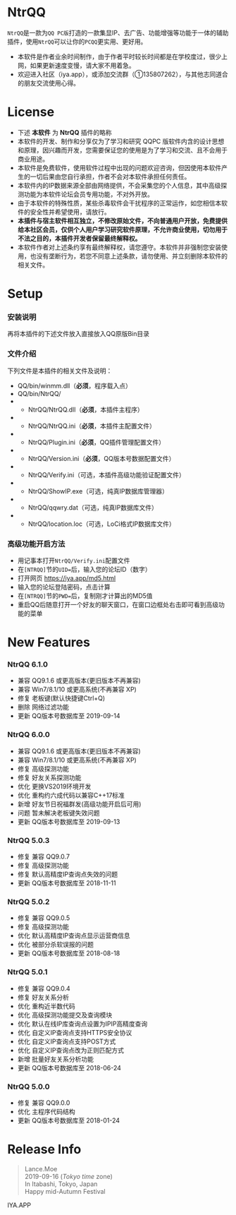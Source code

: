 
# NtrQQ

`NtrQQ`是一款为`QQ PC版`打造的一款集显IP、去广告、功能增强等功能于一体的辅助插件，使用`NtrQQ`可以让你的`PCQQ`更实用、更好用。
- 本软件是作者业余时间制作，由于作者平时较长时间都是在学校度过，很少上网，如果更新速度变慢，请大家不用着急。
- 欢迎进入社区（iya.app），或添加交流群（①135807262），与其他志同道合的朋友交流使用心得。

# License

- 下述 **本软件** 为 **NtrQQ** 插件的略称
- 本软件的开发、制作和分享仅为了学习和研究 QQPC 版软件内含的设计思想和原理，因兴趣而开发，您需要保证您的使用是为了学习和交流、且不会用于商业用途。
- 本软件是免费软件，使用软件过程中出现的问题欢迎咨询，但因使用本软件产生的一切后果由您自行承担，作者不会对本软件承担任何责任。
- 本软件内的IP数据来源全部由网络提供，不会采集您的个人信息，其中高级探测功能为本软件论坛会员专用功能，不对外开放。
- 由于本软件的特殊性质，某些杀毒软件会干扰程序的正常运作，如您相信本软件的安全性并希望使用，请放行。
- **本插件与宿主软件相互独立，不修改原始文件，不向普通用户开放，免费提供给本社区会员，仅供个人用户学习研究软件原理，不允许商业使用，切勿用于不法之目的，本插件开发者保留最终解释权。**
- 本软件作者对上述条约享有最终解释权，请您遵守。本软件并非强制您安装使用，也没有垄断行为，若您不同意上述条款，请勿使用、并立刻删除本软件的相关文件。

# Setup

### 安装说明
再将本插件的下述文件放入直接放入QQ原版Bin目录

### 文件介绍
下列文件是本插件的相关文件及说明：
- QQ/bin/winmm.dll（**必须**，程序载入点）
- QQ/bin/NtrQQ/
- - NtrQQ/NtrQQ.dll（**必须**，本插件主程序）
- - NtrQQ/NtrQQ.ini（**必须**，本插件主配置文件）
- - NtrQQ/Plugin.ini（**必须**，QQ插件管理配置文件）
- - NtrQQ/Version.ini（**必须**，QQ版本号数据配置文件）
- - NtrQQ/Verify.ini（可选，本插件高级功能验证配置文件）
- - NtrQQ/ShowIP.exe（可选，纯真IP数据库管理器）
- - NtrQQ/qqwry.dat（可选，纯真IP数据库文件）
- - NtrQQ/location.loc（可选，LoCi格式IP数据库文件）

### 高级功能开启方法
- 用记事本打开`NtrQQ/Verify.ini`配置文件
- 在`[NTRQQ]`节的`UID=`后，输入您的论坛ID（数字）
- 打开网页 https://iya.app/md5.html
- 输入您的论坛登陆密码，点击计算
- 在`[NTRQQ]`节的`PWD=`后，复制刚才计算出的MD5值
- 重启QQ后随意打开一个好友的聊天窗口，在窗口边框处右击即可看到高级功能的菜单

# New Features
### NtrQQ 6.1.0
- 兼容 QQ9.1.6 或更高版本(更旧版本不再兼容)
- 兼容 Win7/8.1/10 或更高系统(不再兼容 XP)
- 修复 老板键(默认快捷键Ctrl+Q)
- 删除 网络过滤功能
- 更新 QQ版本号数据库至 2019-09-14

### NtrQQ 6.0.0
- 兼容 QQ9.1.6 或更高版本(更旧版本不再兼容)
- 兼容 Win7/8.1/10 或更高系统(不再兼容 XP)
- 修复 高级探测功能
- 修复 好友关系探测功能
- 优化 更换VS2019环境开发
- 优化 重构约六成代码以兼容C++17标准
- 新增 好友节日祝福群发(高级功能开启后可用)
- 问题 暂未解决老板键失效问题
- 更新 QQ版本号数据库至 2019-09-13

### NtrQQ 5.0.3
- 修复 兼容 QQ9.0.7
- 修复 高级探测功能
- 修复 默认高精度IP查询点失效的问题
- 更新 QQ版本号数据库至 2018-11-11

### NtrQQ 5.0.2
- 修复 兼容 QQ9.0.5
- 修复 高级探测功能
- 优化 默认高精度IP查询点显示运营商信息
- 优化 被部分杀软误报的问题
- 更新 QQ版本号数据库至 2018-08-18

### NtrQQ 5.0.1
- 修复 兼容 QQ9.0.4
- 修复 好友关系分析
- 优化 重构近半数代码
- 优化 高级探测功能提交及查询模块
- 优化 默认在线IP库查询点设置为IPIP高精度查询
- 优化 自定义IP查询点支持HTTPS安全协议
- 优化 自定义IP查询点支持POST方式
- 优化 自定义IP查询点改为正则匹配方式
- 新增 批量好友关系分析功能
- 更新 QQ版本号数据库至 2018-06-24

### NtrQQ 5.0.0
- 修复 兼容 QQ9.0.0
- 优化 主程序代码结构
- 更新 QQ版本号数据库至 2018-01-24

# Release Info

>Lance.Moe  
>2019-09-16 (_Tokyo time_ zone)  
>In Itabashi, Tokyo, Japan  
>Happy mid-Autumn Festival  

IYA.APP
